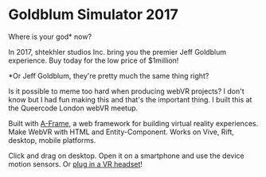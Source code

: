 # Goldblum Simulator 2017

Where is your god\* now?

In 2017, shtekhler studios Inc. bring you the premier Jeff Goldblum experience. Buy today for the low price of $1million! 

\*Or Jeff Goldblum, they're pretty much the same thing right?

Is it possible to meme too hard when producing webVR projects? I don't know but I had fun making this and that's the important thing. I built this at the Queercode London webVR meetup.

Built with [A-Frame](https://aframe.io), a web framework for building virtual reality experiences. Make WebVR with HTML and Entity-Component. Works on Vive, Rift, desktop, mobile platforms.

Click and drag on desktop. Open it on a smartphone and use the device motion sensors. Or [plug in a VR headset](https://webvr.rocks)!